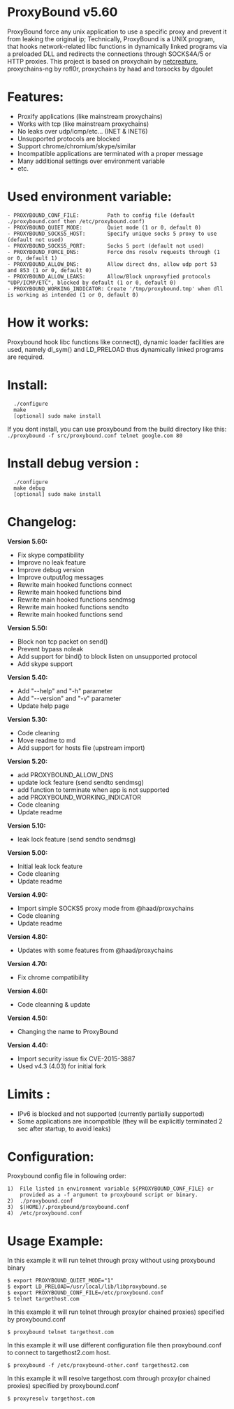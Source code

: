 ProxyBound v5.60
================

ProxyBound force any unix application to use a specific proxy and prevent it from leaking the original ip; Technically, ProxyBound is a UNIX program, that hooks network-related libc functions in dynamically linked programs via a preloaded DLL and redirects the connections through SOCKS4A/5 or HTTP proxies. This project is based on proxychain by [netcreature](https://sourceforge.net/u/netcreature/profile/), proxychains-ng by rofl0r, proxychains by haad and torsocks by dgoulet
  
Features:
=========

- Proxify applications (like mainstream proxychains)
- Works with tcp (like mainstream proxychains)
- No leaks over udp/icmp/etc... (INET & INET6)
- Unsupported protocols are blocked
- Support chrome/chromium/skype/similar 
- Incompatible applications are terminated with a proper message
- Many additional settings over environment variable
- etc.

Used environment variable:
==========================

```
- PROXYBOUND_CONF_FILE:         Path to config file (default ./proxybound.conf then /etc/proxybound.conf)
- PROXYBOUND_QUIET_MODE:        Quiet mode (1 or 0, default 0)
- PROXYBOUND_SOCKS5_HOST:       Specify unique socks 5 proxy to use (default not used)
- PROXYBOUND_SOCKS5_PORT:       Socks 5 port (default not used)
- PROXYBOUND_FORCE_DNS:         Force dns resolv requests through (1 or 0, default 1)
- PROXYBOUND_ALLOW_DNS:         Allow direct dns, allow udp port 53 and 853 (1 or 0, default 0)
- PROXYBOUND_ALLOW_LEAKS:       Allow/Block unproxyfied protocols "UDP/ICMP/ETC", blocked by default (1 or 0, default 0)
- PROXYBOUND_WORKING_INDICATOR: Create '/tmp/proxybound.tmp' when dll is working as intended (1 or 0, default 0)
```

How it works:
=============

Proxybound hook libc functions like connect(), dynamic loader facilities are used, namely dl_sym() and LD_PRELOAD thus dynamically linked programs are required.
  
Install:
========

```
  ./configure
  make
  [optional] sudo make install
```

If you dont install, you can use proxybound from the build directory like this: `./proxybound -f src/proxybound.conf telnet google.com 80`

Install debug version :
=======================

```
  ./configure
  make debug
  [optional] sudo make install
```

Changelog:
==========

**Version 5.60:**

- Fix skype compatibility
- Improve no leak feature
- Improve debug version
- Improve output/log messages
- Rewrite main hooked functions connect
- Rewrite main hooked functions bind
- Rewrite main hooked functions sendmsg
- Rewrite main hooked functions sendto
- Rewrite main hooked functions send

**Version 5.50:**

- Block non tcp packet on send()
- Prevent bypass noleak
- Add support for bind() to block listen on unsupported protocol 
- Add skype support

**Version 5.40:**

- Add "--help" and "-h" parameter
- Add "--version" and "-v" parameter
- Update help page

**Version 5.30:**

- Code cleaning
- Move readme to md
- Add support for hosts file (upstream import)

**Version 5.20:**

- add PROXYBOUND_ALLOW_DNS
- update lock feature (send sendto sendmsg)
- add function to terminate when app is not supported
- add PROXYBOUND_WORKING_INDICATOR
- Code cleaning
- Update readme 

**Version 5.10:**

- leak lock feature (send sendto sendmsg)

**Version 5.00:**

- Initial leak lock feature
- Code cleaning
- Update readme 

**Version 4.90:**

- Import simple SOCKS5 proxy mode from @haad/proxychains
- Code cleaning
- Update readme 

**Version 4.80:**

- Updates with some features from @haad/proxychains

**Version 4.70:**

- Fix chrome compatibility

**Version 4.60:**

- Code cleanning & update

**Version 4.50:**

- Changing the name to ProxyBound

**Version 4.40:**

- Import security issue fix CVE-2015-3887 
- Used v4.3 (4.03) for initial fork

Limits : 
========

- IPv6 is blocked and not supported (currently partially supported)
- Some applications are incompatible (they will be explicitly terminated 2 sec after startup, to avoid leaks)

Configuration:
==============

Proxybound config file in following order:

```
1)	File listed in environment variable ${PROXYBOUND_CONF_FILE} or
    provided as a -f argument to proxybound script or binary.
2)	./proxybound.conf
3)	$(HOME)/.proxybound/proxybound.conf
4)	/etc/proxybound.conf
```

Usage Example:
==============

In this example it will run telnet through proxy without using proxybound binary

```
$ export PROXYBOUND_QUIET_MODE="1"
$ export LD_PRELOAD=/usr/local/lib/libproxybound.so
$ export PROXYBOUND_CONF_FILE=/etc/proxybound.conf
$ telnet targethost.com
```

In this example it will run telnet through proxy(or chained proxies) specified by proxybound.conf

```
$ proxybound telnet targethost.com
```

In this example it will use different configuration file then proxybound.conf to connect to targethost2.com host.

```
$ proxybound -f /etc/proxybound-other.conf targethost2.com
```

In this example it will resolve targethost.com through proxy(or chained proxies) specified by proxybound.conf

```
$ proxyresolv targethost.com
```
